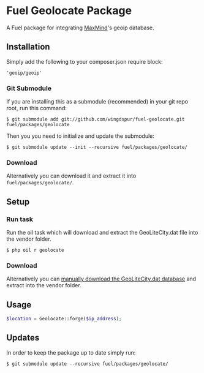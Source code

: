 # Fuel Geolocate Package

A Fuel package for integrating [MaxMind](http://maxmind.com)'s geoip database.

## Installation

Simply add the following to your composer.json require block:

	'geoip/geoip'

### Git Submodule

If you are installing this as a submodule (recommended) in your git repo root, run this command:

	$ git submodule add git://github.com/wingdspur/fuel-geolocate.git fuel/packages/geolocate

Then you you need to initialize and update the submodule:

	$ git submodule update --init --recursive fuel/packages/geolocate/

### Download

Alternatively you can download it and extract it into `fuel/packages/geolocate/`.

## Setup

### Run task

Run the oil task which will download and extract the GeoLiteCity.dat file into the vendor folder.

	$ php oil r geolocate

### Download

Alternatively you can [manually download the GeoLiteCity.dat database](http://geolite.maxmind.com/download/geoip/database/GeoLiteCity.dat.gz) and extract into the vendor folder.

## Usage

```php
$location = Geolocate::forge($ip_address);
```
## Updates

In order to keep the package up to date simply run:

	$ git submodule update --recursive fuel/packages/geolocate/

